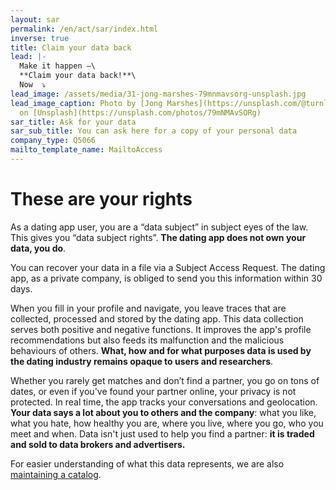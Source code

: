 ```yaml
---
layout: sar
permalink: /en/act/sar/index.html
inverse: true
title: Claim your data back
lead: |-
  Make it happen —\
  **Claim your data back!**\
  Now  ⤵️
lead_image: /assets/media/31-jong-marshes-79mnmavsorg-unsplash.jpg
lead_image_caption: Photo by [Jong Marshes](https://unsplash.com/@turnlip19)
  on [Unsplash](https://unsplash.com/photos/79mNMAvSORg)
sar_title: Ask for your data
sar_sub_title: You can ask here for a copy of your personal data
company_type: Q5066
mailto_template_name: MailtoAccess
---
```

# These are your rights

As a dating app user, you are a “data subject” in subject eyes of the law. This gives you “data subject rights”. **The dating app does not own your data, you do**. 

You can recover your data in a file via a Subject Access Request. The dating app, as a private company, is obliged to send you this information within 30 days.

When you fill in your profile and navigate, you leave traces that are collected, processed and stored by the dating app. This data collection serves both positive and negative functions. It improves the app's profile recommendations but also feeds its malfunction and the malicious behaviours of others. **What, how and for what purposes data is used by the dating industry remains opaque to users and researchers**.

Whether you rarely get matches and don’t find a partner, you go on tons of dates, or even if you've found your partner online, your privacy is not protected. In real time, the app tracks your conversations and geolocation. **Your data says a lot about you to others and the company**: what you like, what you hate, how healthy you are, where you live, where you go, who you meet and when. Data isn't just used to help you find a partner: **it is traded and sold to data brokers and advertisers.**

For easier understanding of what this data represents, we are also [maintaining a catalog](https://dating-privacy.hestialabs.org/en/act/catalog).
